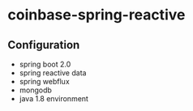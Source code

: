 # coinbase-spring-reactive


## Configuration

- spring boot 2.0
- spring reactive data
- spring webflux
- mongodb 
- java 1.8 environment
